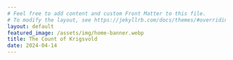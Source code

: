 ```yaml
---
# Feel free to add content and custom Front Matter to this file.
# To modify the layout, see https://jekyllrb.com/docs/themes/#overriding-theme-defaults
layout: default
featured_image: /assets/img/home-banner.webp
title: The Count of Krigsvold
date: 2024-04-14
---
```

